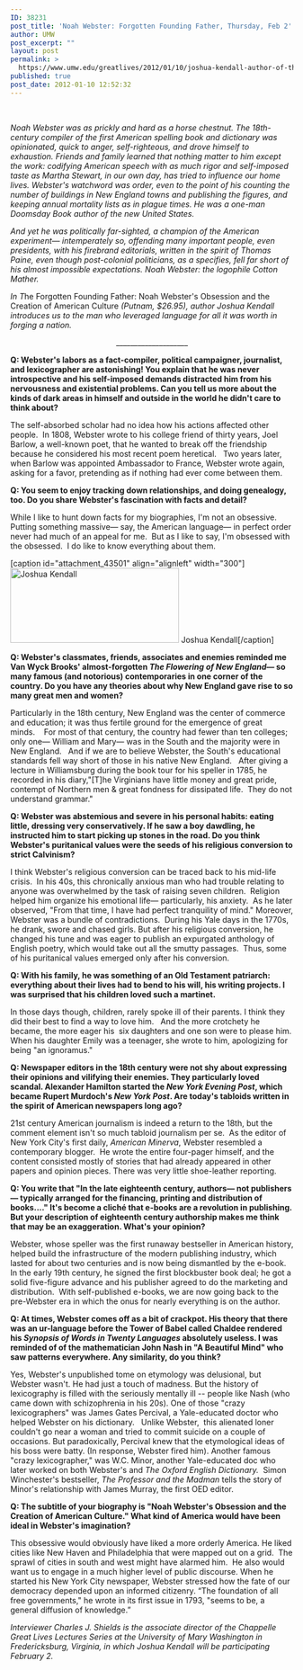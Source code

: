 ```yaml
---
ID: 38231
post_title: 'Noah Webster: Forgotten Founding Father, Thursday, Feb 2'
author: UMW
post_excerpt: ""
layout: post
permalink: >
  https://www.umw.edu/greatlives/2012/01/10/joshua-kendall-author-of-the-forgotten-founding-father/
published: true
post_date: 2012-01-10 12:52:32
---
```

&nbsp;

<em>Noah Webster was as prickly and hard as a horse chestnut. The 18th-century compiler of the first American spelling book and dictionary was opinionated, quick to anger, self-righteous, and drove himself to exhaustion. Friends and family learned that nothing matter to him except the work: codifying American speech with as much rigor and self-imposed taste as Martha Stewart, in our own day, has tried to influence our home lives. Webster's watchword was order, even to the point of his counting the number of buildings in New England towns and publishing the figures, and keeping annual mortality lists as in plague times. He was a one-man Doomsday Book author of the new United States.</em>

<em>And yet he was politically far-sighted, a champion of the American experiment— intemperately so, offending many important people, even presidents, with his firebrand editorials, written in the spirit of Thomas Paine, even though post-colonial politicians, as a specifies, fell far short of his almost impossible expectations. Noah Webster: the logophile Cotton Mather.   </em>

<em>In T</em>he Forgotten Founding Father: Noah Webster's Obsession and the Creation of American Culture<em> (Putnam, $26.95), author Joshua Kendall introduces us to the man who leveraged language for all it was worth in forging a nation.</em>
<p style="text-align: center;">____________________</p>
<strong>Q: Webster's labors as a fact-compiler, political campaigner, journalist, and lexicographer are astonishing! You explain that he was never introspective and his self-imposed demands distracted him from his nervousness and existential problems. Can you tell us more about the kinds of dark areas in himself and outside in the world he didn't care to think about?</strong>

The self-absorbed scholar had no idea how his actions affected other people.  In 1808, Webster wrote to his college friend of thirty years, Joel Barlow, a well-known poet, that he wanted to break off the friendship because he considered his most recent poem heretical.   Two years later, when Barlow was appointed Ambassador to France, Webster wrote again, asking for a favor, pretending as if nothing had ever come between them.

<strong>Q: You seem to enjoy tracking down relationships, and doing genealogy, too. Do you share Webster's fascination with facts and detail?</strong>

While I like to hunt down facts for my biographies, I'm not an obsessive.  Putting something massive— say, the American language— in perfect order never had much of an appeal for me.  But as I like to say, I'm obsessed with the obsessed.  I do like to know everything about them.

[caption id="attachment_43501" align="alignleft" width="300"]<a href="http://umwwebmaster.wpengine.com/greatlives/wp-content/uploads/sites/8/2011/08/Liz-and-Joshua.jpg"><img class="wp-image-43501 size-medium" src="http://umwwebmaster.wpengine.com/greatlives/wp-content/uploads/sites/8/2011/08/Liz-and-Joshua-300x133.jpg" alt="Joshua Kendall" width="300" height="133" /></a> Joshua Kendall[/caption]

<strong>Q: Webster's classmates, friends, associates and enemies reminded me Van Wyck Brooks' almost-forgotten <em>The Flowering of New England</em>— so many famous (and notorious) contemporaries in one corner of the country. Do you have any theories about why New England gave rise to so many great men and women?</strong>

Particularly in the 18th century, New England was the center of commerce and education; it was thus fertile ground for the emergence of great minds.    For most of that century, the country had fewer than ten colleges; only one— William and Mary— was in the South and the majority were in New England.   And if we are to believe Webster, the South's educational standards fell way short of those in his native New England.   After giving a lecture in Williamsburg during the book tour for his speller in 1785, he recorded in his diary,"[T]he Virginians have little money and great pride, contempt of Northern men &amp; great fondness for dissipated life.  They do not understand grammar."

<strong>Q: Webster was abstemious and severe in his personal habits: eating little, dressing very conservatively. If he saw a boy dawdling, he instructed him to start picking up stones in the road. Do you think Webster's puritanical values were the seeds of his religious conversion to strict Calvinism?</strong>

I think Webster's religious conversion can be traced back to his mid-life crisis.  In his 40s, this chronically anxious man who had trouble relating to anyone was overwhelmed by the task of raising seven children.  Religion helped him organize his emotional life— particularly, his anxiety.  As he later observed, "From that time, I have had perfect tranquility of mind." Moreover, Webster was a bundle of contradictions.  During his Yale days in the 1770s, he drank, swore and chased girls. But after his religious conversion, he changed his tune and was eager to publish an expurgated anthology of English poetry, which would take out all the smutty passages.  Thus, some of his puritanical values emerged only after his conversion.

<strong>Q: With his family, he was something of an Old Testament patriarch: everything about their lives had to bend to his will, his writing projects. I was surprised that his children loved such a martinet.</strong>

In those days though, children, rarely spoke ill of their parents. I think they did their best to find a way to love him.   And the more crotchety he became, the more eager his  six daughters and one son were to please him. When his daughter Emily was a teenager, she wrote to him, apologizing for being "an ignoramus."

<strong>Q: Newspaper editors in the 18th century were not shy about expressing their opinions and vilifying their enemies. They particularly loved scandal. Alexander Hamilton started the <em>New York Evening Post</em>, which became Rupert Murdoch's <em>New York Post</em>. Are today's tabloids written in the spirit of American newspapers long ago?</strong>

21st century American journalism is indeed a return to the 18th, but the comment element isn't so much tabloid journalism per se.  As the editor of New York City's first daily, <em>American Minerva</em>, Webster resembled a contemporary blogger.  He wrote the entire four-pager himself, and the content consisted mostly of stories that had already appeared in other papers and opinion pieces. There was very little shoe-leather reporting.

<strong>Q: You write that "In the late eighteenth century, authors— not publishers— typically arranged for the financing, printing and distribution of books...." It's become a cliché that e-books are a revolution in publishing. But your description of eighteenth century authorship makes me think that may be an exaggeration. What's your opinion?</strong>

Webster, whose speller was the first runaway bestseller in American history, helped build the infrastructure of the modern publishing industry, which lasted for about two centuries and is now being dismantled by the e-book. In the early 19th century, he signed the first blockbuster book deal; he got a solid five-figure advance and his publisher agreed to do the marketing and distribution.  With self-published e-books, we are now going back to the pre-Webster era in which the onus for nearly everything is on the author.

<strong>Q: At times, Webster comes off as a bit of crackpot. His theory that there was an ur-language before the Tower of Babel called Chaldee rendered his <em>Synopsis of Words in Twenty Languages</em> absolutely useless. I was reminded of of the mathematician John Nash in "A Beautiful Mind" who saw patterns everywhere. Any similarity, do you think?</strong>

Yes, Webster's unpublished tome on etymology was delusional, but Webster wasn't. He had just a touch of madness. But the history of lexicography is filled with the seriously mentally ill -- people like Nash (who came down with schizophrenia in his 20s). One of those "crazy lexicographers" was James Gates Percival, a Yale-educated doctor who helped Webster on his dictionary.   Unlike Webster,  this alienated loner couldn't go near a woman and tried to commit suicide on a couple of occasions. But paradoxically, Percival knew that the etymological ideas of his boss were batty. (In response, Webster fired him). Another famous "crazy lexicographer," was W.C. Minor, another Yale-educated doc who later worked on both Webster's and <em>The Oxford English Dictionary.</em>  Simon Winchester's bestseller, <em>The Professor and the Madman</em> tells the story of Minor's relationship with James Murray, the first OED editor.

<strong>Q: The subtitle of your biography is "Noah Webster's Obsession and the Creation of American Culture." What kind of America would have been ideal in Webster's imagination?</strong>

This obsessive would obviously have liked a more orderly America. He liked cities like New Haven and Philadelphia that were mapped out on a grid.  The sprawl of cities in south and west might have alarmed him.  He also would want us to engage in a much higher level of public discourse. When he started his New York City newspaper, Webster stressed how the fate of our democracy depended upon an informed citizenry. “The foundation of all free governments," he wrote in its first issue in 1793, "seems to be, a general diffusion of knowledge.”

<em>Interviewer Charles J. Shields is the associate director of the Chappelle Great Lives Lectures Series at the University of Mary Washington in Fredericksburg, Virginia, in which Joshua Kendall will be participating February 2.</em>